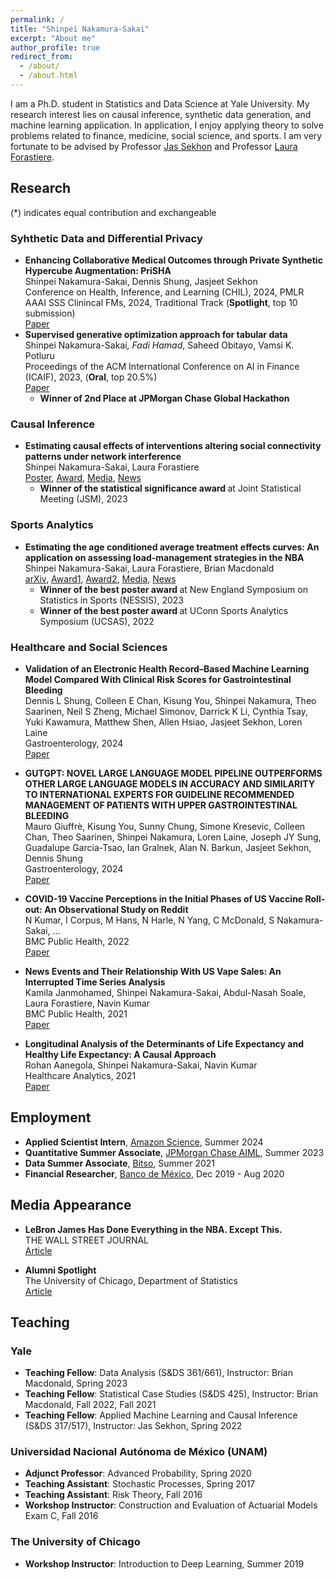 ```yaml
---
permalink: /
title: "Shinpei Nakamura-Sakai"
excerpt: "About me"
author_profile: true
redirect_from: 
  - /about/
  - /about.html
---
```


I am a Ph.D. student in Statistics and Data Science at Yale University. My research interest lies on causal inference, synthetic data generation, and machine learning application. In application, I enjoy applying theory to solve problems related to finance, medicine, social science, and sports. I am very fortunate to be advised by Professor [Jas Sekhon](https://www.jsekhon.com/) and Professor [Laura Forastiere](https://ysph.yale.edu/profile/laura_forastiere/).

## Research
(*) indicates equal contribution and exchangeable

### Syhthetic Data and Differential Privacy
- <b> Enhancing Collaborative Medical Outcomes through Private Synthetic Hypercube Augmentation: PriSHA</b>  <br>
  Shinpei Nakamura-Sakai, Dennis Shung, Jasjeet Sekhon <br>
  Conference on Health, Inference, and Learning (CHIL), 2024, PMLR <br>
  AAAI SSS Clinincal FMs, 2024, Traditional Track (<b>Spotlight</b>, top 10 submission) <br>
  [Paper](https://raw.githubusercontent.com/mlresearch/v248/main/assets/nakamura-sakai24a/nakamura-sakai24a.pdf) <br>
- <b> Supervised generative optimization approach for tabular data</b>  <br>
  Shinpei Nakamura-Sakai<sup>*</sup>, Fadi Hamad<sup>*</sup>, Saheed Obitayo, Vamsi K. Potluru <br>
  Proceedings of the ACM International Conference on AI in Finance (ICAIF), 2023, (<b>Oral</b>, top 20.5%) <br>
  [Paper](https://arxiv.org/pdf/2309.05079) <br>
    * <b>Winner of 2nd Place at JPMorgan Chase Global Hackathon</b><br>


### Causal Inference
- <b> Estimating causal effects of interventions altering social connectivity patterns under network interference</b>  <br> 
  Shinpei Nakamura-Sakai, Laura Forastiere <br>
  [Poster](https://shinnasa.github.io/files/JSM_2023_Poster_Social_Connectivity.pdf), [Award](https://community.amstat.org/spaac/awards/poster-award),  [Media](https://magazine.amstat.org/blog/2023/10/02/two-take-home-first-place-in-statistical-significance-competition/), [News](https://statistics.yale.edu/news/shinpei-nakamura-sakai-wins-best-poster-award)
  - <b> Winner of the statistical significance award </b>  at Joint Statistical Meeting (JSM), 2023 <br>


### Sports Analytics
- <b> Estimating the age conditioned average treatment effects curves: An application on assessing load-management strategies in the NBA</b>  <br>
  Shinpei Nakamura-Sakai, Laura Forastiere, Brian Macdonald <br>
  [arXiv](https://arxiv.org/pdf/2402.12400.pdf), [Award1](https://statds.org/events/ucsas2022/),  [Award2](https://www.nessis.org/nessis23.html), [Media](https://magazine.amstat.org/blog/2023/01/02/uconn-sports-analytics-symposium/), [News](https://statistics.yale.edu/news/congratuations-shinpei-nakamura-sakai-winning-2023-nessis-student-poster-competition)
  - <b> Winner of the best poster award </b> at New England Symposium on Statistics in Sports (NESSIS), 2023<br>
  - <b> Winner of the best poster award </b> at UConn Sports Analytics Symposium (UCSAS), 2022 <br>


### Healthcare and Social Sciences
- <b> Validation of an Electronic Health Record–Based Machine Learning Model Compared With Clinical Risk Scores for Gastrointestinal Bleeding</b><br>
Dennis L Shung, Colleen E Chan, Kisung You, Shinpei Nakamura, Theo Saarinen, Neil S Zheng, Michael Simonov, Darrick K Li, Cynthia Tsay, Yuki Kawamura, Matthew Shen, Allen Hsiao, Jasjeet Sekhon, Loren Laine <br>
Gastroenterology, 2024 <br>
[Paper](https://www.sciencedirect.com/science/article/pii/S0016508524051837)

- <b> GUTGPT: NOVEL LARGE LANGUAGE MODEL PIPELINE OUTPERFORMS OTHER LARGE LANGUAGE MODELS IN ACCURACY AND SIMILARITY TO INTERNATIONAL EXPERTS FOR GUIDELINE RECOMMENDED MANAGEMENT OF PATIENTS WITH UPPER GASTROINTESTINAL BLEEDING</b><br>
Mauro Giuffrè, Kisung You, Sunny Chung, Simone Kresevic, Colleen Chan, Theo Saarinen, Shinpei Nakamura, Loren Laine, Joseph JY Sung, Guadalupe Garcia-Tsao, Ian Gralnek, Alan N. Barkun, Jasjeet Sekhon, Dennis Shung<br>
Gastroenterology, 2024 <br>
[Paper](https://www.gastrojournal.org/article/S0016-5085(24)02528-9/abstract)

- <b> COVID-19 Vaccine Perceptions in the Initial Phases of US Vaccine Roll-out: An Observational Study on Reddit</b><br>
N Kumar, I Corpus, M Hans, N Harle, N Yang, C McDonald, S Nakamura-Sakai, ... <br>
BMC Public Health, 2022 <br>
[Paper](https://link.springer.com/article/10.1186/s12889-022-12824-7)

- <b> News Events and Their Relationship With US Vape Sales: An Interrupted Time Series Analysis</b> <br>
Kamila Janmohamed, Shinpei Nakamura-Sakai, Abdul-Nasah Soale, Laura Forastiere, Navin Kumar<br>
BMC Public Health, 2021 <br>
[Paper](https://link.springer.com/article/10.1186/s12889-022-12858-x)

- <b> Longitudinal Analysis of the Determinants of Life Expectancy and Healthy Life Expectancy: A Causal Approach</b> <br>
Rohan Aanegola, Shinpei Nakamura-Sakai, Navin Kumar <br>
Healthcare Analytics, 2021 <br>
[Paper](https://www.sciencedirect.com/science/article/pii/S2772442522000077) 

## Employment
- <b>Applied Scientist Intern</b>, [Amazon Science](https://www.amazon.science/), Summer 2024
- <b>Quantitative Summer Associate</b>, [JPMorgan Chase AIML](https://www.jpmorgan.com/technology/applied-ai-and-ml), Summer 2023
- <b>Data Summer Associate</b>, [Bitso](https://bitso.com/), Summer 2021
- <b>Financial Researcher</b>, [Banco de México](https://www.banxico.org.mx/), Dec 2019 - Aug 2020

## Media Appearance
- <b> LeBron James Has Done Everything in the NBA. Except This.</b><br>
THE WALL STREET JOURNAL <br>
[Article](https://www.wsj.com/sports/basketball/lebron-james-nba-career-averages-f17fb9d1)

- <b> Alumni Spotlight</b><br>
The University of Chicago, Department of Statistics <br>
[Article](https://stat.uchicago.edu/alumni/alumni-spotlight/meet-shinpei-nakamura-sakai-sm19/)


## Teaching
### Yale
- <b>Teaching Fellow</b>: Data Analysis (S&DS 361/661), Instructor: Brian Macdonald, Spring 2023
- <b>Teaching Fellow</b>: Statistical Case Studies (S&DS 425), Instructor: Brian Macdonald, Fall 2022, Fall 2021
- <b>Teaching Fellow</b>: Applied Machine Learning and Causal Inference (S&DS 317/517), Instructor: Jas Sekhon, Spring 2022

### Universidad Nacional Autónoma de México (UNAM)
- <b>Adjunct Professor</b>: Advanced Probability, Spring 2020
- <b>Teaching Assistant</b>: Stochastic Processes, Spring 2017
- <b>Teaching Assistant</b>: Risk Theory, Fall 2016
- <b>Workshop Instructor</b>: Construction and Evaluation of Actuarial Models Exam C, Fall 2016

### The University of Chicago
- <b>Workshop Instructor</b>: Introduction to Deep Learning, Summer 2019

